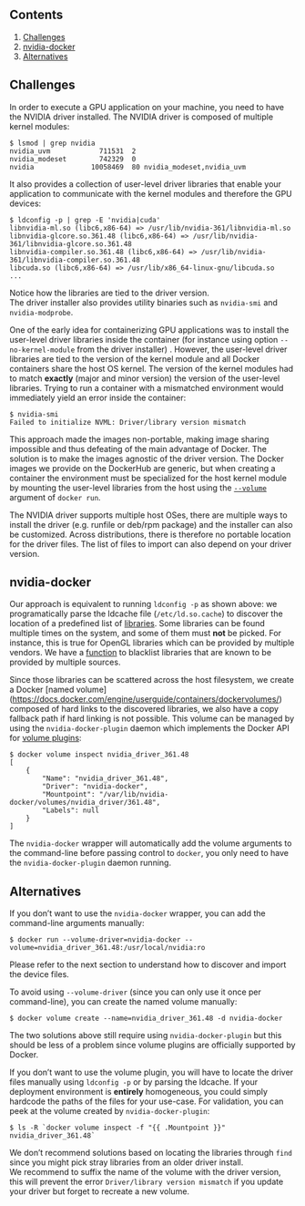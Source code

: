 ## Contents
1. [Challenges](#challenges)
1. [nvidia-docker](#nvidia-docker)
1. [Alternatives](#alternatives)

## Challenges
In order to execute a GPU application on your machine, you need to have the NVIDIA driver installed. The NVIDIA driver is composed of multiple kernel modules:
```
$ lsmod | grep nvidia
nvidia_uvm            711531  2 
nvidia_modeset        742329  0 
nvidia              10058469  80 nvidia_modeset,nvidia_uvm
```
It also provides a collection of user-level driver libraries that enable your application to communicate with the kernel modules and therefore the GPU devices:
```
$ ldconfig -p | grep -E 'nvidia|cuda'
libnvidia-ml.so (libc6,x86-64) => /usr/lib/nvidia-361/libnvidia-ml.so
libnvidia-glcore.so.361.48 (libc6,x86-64) => /usr/lib/nvidia-361/libnvidia-glcore.so.361.48
libnvidia-compiler.so.361.48 (libc6,x86-64) => /usr/lib/nvidia-361/libnvidia-compiler.so.361.48
libcuda.so (libc6,x86-64) => /usr/lib/x86_64-linux-gnu/libcuda.so
...
```
Notice how the libraries are tied to the driver version.  
The driver installer also provides utility binaries such as `nvidia-smi` and `nvidia-modprobe`. 

One of the early idea for containerizing GPU applications was to install the user-level driver libraries inside the container (for instance using option `--no-kernel-module` from the driver installer) . However,  the user-level driver libraries are tied to the version of the kernel module and all Docker containers share the host OS kernel. The version of the kernel modules had to match **exactly** (major and minor version) the version of the user-level libraries. Trying to run a container with a mismatched environment would immediately yield an error inside the container:
```
$ nvidia-smi 
Failed to initialize NVML: Driver/library version mismatch
```
This approach made the images non-portable, making image sharing impossible and thus defeating of the main advantage of Docker. The solution is to make the images agnostic of the driver version. The Docker images we provide on the DockerHub are generic, but when creating a container the environment must be specialized for the host kernel module by mounting the user-level libraries from the host using the [`--volume`](https://docs.docker.com/engine/reference/run/#volume-shared-filesystems) argument of `docker run`.

The NVIDIA driver supports multiple host OSes, there are multiple ways to install the driver (e.g. runfile or deb/rpm package) and the installer can also be customized. Across distributions, there is therefore no portable location for the driver files. The list of files to import can also depend on your driver version.

## nvidia-docker
Our approach is equivalent to running `ldconfig -p` as shown above: we programatically parse the ldcache file (`/etc/ld.so.cache`) to discover the location of a predefined list of [ libraries](https://github.com/NVIDIA/nvidia-docker/blob/93bb65de7fc349e6de9f27abdaa75875f5572b17/tools/src/nvidia/volumes.go#L118-L168).
Some libraries can be found multiple times on the system, and some of them must **not** be picked. For instance, this is true for OpenGL libraries which can be provided by multiple vendors. We have a [function](https://github.com/NVIDIA/nvidia-docker/blob/93bb65de7fc349e6de9f27abdaa75875f5572b17/tools/src/nvidia/volumes.go#L173-L211) to blacklist libraries that are known to be provided by multiple sources.

Since those libraries can be scattered across the host filesystem, we create a Docker [named volume] (https://docs.docker.com/engine/userguide/containers/dockervolumes/) composed of hard links to the discovered libraries, we also have a copy fallback path if hard linking is not possible.
This volume can be managed by using the `nvidia-docker-plugin` daemon which implements the Docker API for [volume plugins](https://docs.docker.com/engine/extend/plugins_volume/):
```
$ docker volume inspect nvidia_driver_361.48 
[
    {
        "Name": "nvidia_driver_361.48",
        "Driver": "nvidia-docker",
        "Mountpoint": "/var/lib/nvidia-docker/volumes/nvidia_driver/361.48",
        "Labels": null
    }
]
```
The `nvidia-docker` wrapper will automatically add the volume arguments to the command-line before passing control to `docker`, you only need to have the `nvidia-docker-plugin` daemon running.

## Alternatives
If you don’t want to use the `nvidia-docker` wrapper, you can add the command-line arguments manually:
```
$ docker run --volume-driver=nvidia-docker --volume=nvidia_driver_361.48:/usr/local/nvidia:ro
````
Please refer to the next section to understand how to discover and import the device files.

To avoid using `--volume-driver` (since you can only use it once per command-line), you can create the named volume manually:
```
$ docker volume create --name=nvidia_driver_361.48 -d nvidia-docker
```
The two solutions above still require using `nvidia-docker-plugin` but this should be less of a problem since volume plugins are officially supported by Docker.

If you don’t want to use the volume plugin, you will have to locate the driver files manually using `ldconfig -p` or by parsing the ldcache. If your deployment environment is **entirely** homogeneous, you could simply hardcode the paths of the files for your use-case. For validation, you can peek at the volume created by `nvidia-docker-plugin`:
```
$ ls -R `docker volume inspect -f "{{ .Mountpoint }}" nvidia_driver_361.48`
``` 
We don’t recommend solutions based on locating the libraries through `find` since you might pick stray libraries from an older driver install.  
We recommend to suffix the name of the volume with the driver version, this will prevent the error `Driver/library version mismatch` if you update your driver but forget to recreate a new volume.
